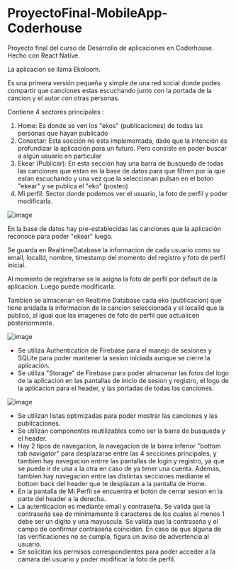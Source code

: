 # ProyectoFinal-MobileApp-Coderhouse
Proyecto final del curso de Desarrollo de aplicaciones en Coderhouse. Hecho con React Native.

La aplicacion se llama Ekoloom.

Es una primera versión pequeña y simple de una red social donde podes compartir que canciones estas escuchando junto con la portada de la cancion y el autor con otras personas.

Contiene 4 sectores principales :

1) Home: Es donde se ven los "ekos" (publicaciones) de todas las personas que hayan publicado
2) Conectar: Esta sección no esta implementada, dado que la intención es profundizar la aplicación para un futuro. Pero consiste en poder buscar a algún usuario en particular
3) Ekear (Publicar): En esta sección hay una barra de busqueda de todas las canciones que estan en la base de datos para que filtren por la que estan escuchando y una vez que la seleccionan pulsan en el boton "ekear" y se publica el "eko" (posteo)
4) Mi perfil: Sector donde podemos ver el usuario, la foto de perfil y poder modificarla.

![image](https://github.com/katerinacejas/ProyectoFinal-MobileApp-Coderhouse/assets/142285332/042b0753-8f19-4575-94cc-3cce8b858eb9)

En la base de datos hay pre-establecidas las canciones que la aplicación reconoce para poder "ekear" luego.

Se guarda en RealtimeDatabase la informacion de cada usuario como su email, localId, nombre, timestamp del momento del registro y foto de perfil inicial. 

Al momento de registrarse se le asigna la foto de perfil por default de la aplicacion. Luego puede modificarla.

Tambien se almacenan en Realtime Database cada eko (publicacion) que tiene anidada la informacion de la cancion seleccionada y el localId que la publicó, al igual que las imagenes de foto de perfil que actualicen posteriormente.

![image](https://github.com/katerinacejas/ProyectoFinal-MobileApp-Coderhouse/assets/142285332/02cb31c4-efb5-4689-a716-c730a5d1b333)

* Se utiliza Authentication de Firebase para el manejo de sesiones y SQLite para poder mantener la sesion iniciada aunque se cierre la aplicación. 
* Se utiliza "Storage" de Firebase para poder almacenar las fotos del logo de la aplicacion en las pantallas de inicio de sesion y registro, el logo de la aplicacion para el header, y las portadas de todas las canciones.

 ![image](https://github.com/katerinacejas/ProyectoFinal-MobileApp-Coderhouse/assets/142285332/bb118fad-66c4-47bf-b912-9248da48698b)


* Se utilizan listas optimizadas para poder mostrar las canciones y las publicaciones.
* Se utilizan componentes reutilizables como ser la barra de busqueda y el header.
* Hay 2 tipos de navegacion, la navegacion de la barra inferior "bottom tab navigator" para desplazarse entre las 4 secciones principales, y tambien hay navegacion entrre las pantallas de login y registro, ya que se puede ir de una a la otra en caso de ya tener una cuenta. Además, tambien hay navegacion entre las distintas secciones mediante el bottom back del header que te desplazan a la pantalla de Home.
* En la pantalla de Mi Perfil se encuentra el botón de cerrar sesion en la parte del header a la derecha.
* La autenticacion es mediante email y contraseña. Se valida que la contraseña sea de minimamente 8 caracteres de los cuales al menos 1 debe ser un digito y una mayuscula. Se valida que la contraseña y el campo de confirmar contraseña coincidan. En caso de que alguna de las verificaciones no se cumpla, figura un aviso de advertencia al usuario.
* Se solicitan los permisos correspondientes para poder acceder a la camara del usuario y poder modificar la foto de perfil.

